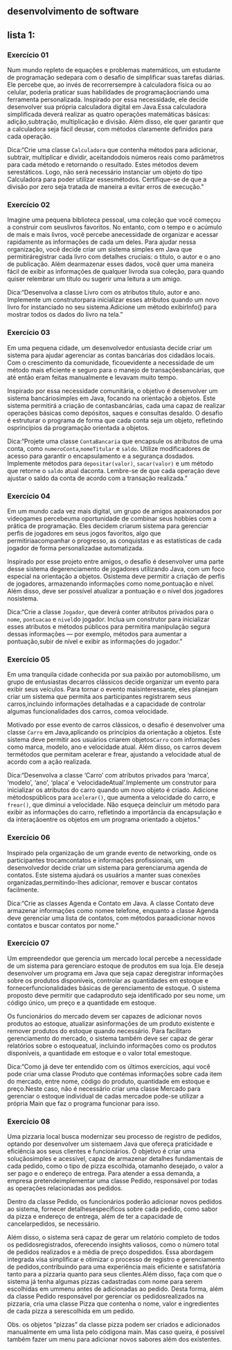 ## desenvolvimento de software
## lista 1:

### Exercício 01
Num mundo repleto de equações e problemas matemáticos, um estudante de programação sedepara com o desafio de simplificar suas tarefas diárias. Ele percebe que, ao invés de recorrersempre à calculadora física ou ao celular, poderia praticar suas habilidades de programaçãocriando uma ferramenta personalizada.
Inspirado por essa necessidade, ele decide desenvolver sua própria calculadora digital em Java.Essa calculadora simplificada deverá realizar as quatro operações matemáticas básicas: adição,subtração, multiplicação e divisão. Além disso, ele quer garantir que a calculadora seja fácil deusar, com métodos claramente definidos para cada operação.

Dica:“Crie uma classe `Calculadora` que contenha métodos para adicionar, subtrair, multiplicar e dividir, aceitandodois números reais como parâmetros para cada método e retornando o resultado. Estes métodos devem serestáticos. Logo, não será necessário instanciar um objeto do tipo Calculadora para poder utilizar essesmétodos. Certifique-se de que a divisão por zero seja tratada de maneira a evitar erros de execução."

### Exercício 02
Imagine uma pequena biblioteca pessoal, uma coleção que você começou a construir com seuslivros favoritos. No entanto, com o tempo e o acúmulo de mais e mais livros, você percebe anecessidade de organizar e acessar rapidamente as informações de cada um deles.
Para ajudar nessa organização, você decide criar um sistema simples em Java que permitiráregistrar cada livro com detalhes cruciais: o título, o autor e o ano de publicação. Além dearmazenar esses dados, você quer uma maneira fácil de exibir as informações de qualquer livroda sua coleção, para quando quiser relembrar um título ou sugerir uma leitura a um amigo.

Dica:“Desenvolva a classe Livro com os atributos título, autor e ano. Implemente um construtorpara inicializar esses atributos quando um novo livro for instanciado no seu sistema.Adicione um método exibirInfo() para mostrar todos os dados do livro na tela.”

### Exercício 03
Em uma pequena cidade, um desenvolvedor entusiasta decide criar um sistema para ajudar agerenciar as contas bancárias dos cidadãos locais. Com o crescimento da comunidade, ficouevidente a necessidade de um método mais eficiente e seguro para o manejo de transaçõesbancárias, que até então eram feitas manualmente e levavam muito tempo.

Inspirado por essa necessidade comunitária, o objetivo é desenvolver um sistema bancáriosimples em Java, focando na orientação a objetos. Este sistema permitirá a criação de contasbancárias, cada uma capaz de realizar operações básicas como depósitos, saques e consultas desaldo. O desafio é estruturar o programa de forma que cada conta seja um objeto, refletindo osprincípios da programação orientada a objetos.

Dica:“Projete uma classe `ContaBancaria` que encapsule os atributos de uma conta, como `numeroConta`,`nomeTitular` e `saldo`. Utilize modificadores de acesso para garantir o encapsulamento e a segurança dosdados. Implemente métodos para `depositar(valor)`, `sacar(valor)` e um método que retorne o `saldo` atual daconta. Lembre-se de que cada operação deve ajustar o saldo da conta de acordo com a transação realizada.”

### Exercício 04
Em um mundo cada vez mais digital, um grupo de amigos apaixonados por videogames percebeuma oportunidade de combinar seus hobbies com a prática de programação. Eles decidem criarum sistema para gerenciar perfis de jogadores em seus jogos favoritos, algo que permitiriaacompanhar o progresso, as conquistas e as estatísticas de cada jogador de forma personalizadae automatizada.

Inspirado por esse projeto entre amigos, o desafio é desenvolver uma parte desse sistema degerenciamento de jogadores utilizando Java, com um foco especial na orientação a objetos. Osistema deve permitir a criação de perfis de jogadores, armazenando informações como nome,pontuação e nível. Além disso, deve ser possível atualizar a pontuação e o nível dos jogadores nosistema. 

Dica:“Crie a classe `Jogador`, que deverá conter atributos privados para o `nome`, `pontuacao` e `nivel`do jogador. Inclua um construtor para inicializar esses atributos e métodos públicos para permitira manipulação segura dessas informações — por exemplo, métodos para aumentar a pontuação,subir de nível e exibir as informações do jogador.”

### Exercício 05
Em uma tranquila cidade conhecida por sua paixão por automobilismo, um grupo de entusiastas decarros clássicos decide organizar um evento para exibir seus veículos. Para tornar o evento maisinteressante, eles planejam criar um sistema que permita aos participantes registrarem seus carros,incluindo informações detalhadas e a capacidade de controlar algumas funcionalidades dos carros, comoa velocidade.

Motivado por esse evento de carros clássicos, o desafio é desenvolver uma classe `Carro` em Java,aplicando os princípios da orientação a objetos. Este sistema deve permitir aos usuários criarem objetos`Carro` com informações como marca, modelo, ano e velocidade atual. Além disso, os carros devem termétodos que permitam acelerar e frear, ajustando a velocidade atual de acordo com a ação realizada.

Dica:“Desenvolva a classe ‘Carro’ com atributos privados para ‘marca’, ‘modelo’, ‘ano’, ‘placa’ e ‘velocidadeAtual’.Implemente um construtor para inicializar os atributos do carro quando um novo objeto é criado. Adicione métodospúblicos para `acelerar()`, que aumenta a velocidade do carro, e `frear()`, que diminui a velocidade. Não esqueça deincluir um método para exibir as informações do carro, refletindo a importância da encapsulação e da interaçãoentre os objetos em um programa orientado a objetos."

### Exercício 06
Inspirado pela organização de um grande evento de networking, onde os participantes trocamcontatos e informações profissionais, um desenvolvedor decide criar um sistema para gerenciaruma agenda de contatos. Este sistema ajudará os usuários a manter suas conexões organizadas,permitindo-lhes adicionar, remover e buscar contatos facilmente.

Dica:“Crie as classes Agenda e Contato em Java. A classe Contato deve armazenar informações como nomee telefone, enquanto a classe Agenda deve gerenciar uma lista de contatos, com métodos paraadicionar novos contatos e buscar contatos por nome.”

### Exercício 07
Um empreendedor que gerencia um mercado local percebe a necessidade de um sistema para gerenciaro estoque de produtos em sua loja. Ele deseja desenvolver um programa em Java que seja capaz deregistrar informações sobre os produtos disponíveis, controlar as quantidades em estoque e fornecerfuncionalidades básicas de gerenciamento de estoque. O sistema proposto deve permitir que cadaproduto seja identificado por seu nome, um código único, um preço e a quantidade em estoque.

Os funcionários do mercado devem ser capazes de adicionar novos produtos ao estoque, atualizar asinformações de um produto existente e remover produtos do estoque quando necessário. Para facilitaro gerenciamento do mercado, o sistema também deve ser capaz de gerar relatórios sobre o estoqueatual, incluindo informações como os produtos disponíveis, a quantidade em estoque e o valor total emestoque.

Dica:“Como já deve ter entendido com os últimos exercícios, aqui você pode criar uma classe Produto que contémas informações sobre cada item do mercado, entre nome, código do produto, quantidade em estoque e preço.Neste caso, não é necessário criar uma classe Mercado para gerenciar o estoque individual de cadas mercadoe pode-se utilizar a própria Main que faz o programa funcionar para isso.

### Exercício 08
Uma pizzaria local busca modernizar seu processo de registro de pedidos, optando por desenvolver um sistemaem Java que ofereça praticidade e eficiência aos seus clientes e funcionários. O objetivo é criar uma soluçãosimples e acessível, capaz de armazenar detalhes fundamentais de cada pedido, como o tipo de pizza escolhida, otamanho desejado, o valor a ser pago e o endereço de entrega. Para atender a essa demanda, a empresa pretendeimplementar uma classe Pedido, responsável por todas as operações relacionadas aos pedidos.

Dentro da classe Pedido, os funcionários poderão adicionar novos pedidos ao sistema, fornecer detalhesespecíficos sobre cada pedido, como sabor da pizza e endereço de entrega, além de ter a capacidade de cancelarpedidos, se necessário. 

Além disso, o sistema será capaz de gerar um relatório completo de todos os pedidosregistrados, oferecendo insights valiosos, como o número total de pedidos realizados e a média de preço dospedidos. Essa abordagem integrada visa simplificar e otimizar o processo de registro e gerenciamento de pedidos,contribuindo para uma experiência mais eficiente e satisfatória tanto para a pizzaria quanto para seus clientes.Além disso, faça com que o sistema já tenha algumas pizzas cadastradas com nome para serem escolhidas em ummenu antes de adicionadas ao pedido. Desta forma, além da classe Pedido responsável por gerenciar os pedidosrealizados na pizzaria, cria uma classe Pizza que contenha o nome, valor e ingredientes de cada pizza a serescolhida em um pedido.

Obs. os objetos “pizzas” da classe pizza podem ser criados e adicionados manualmente em uma lista pelo códigona main. Mas caso queira, é possível também fazer um menu para adicionar novos sabores além dos existentes.
